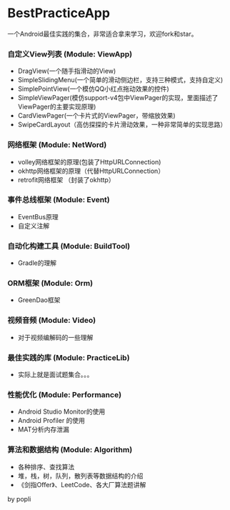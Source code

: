 # BestPracticeApp
一个Android最佳实践的集合，非常适合拿来学习，欢迎fork和star。

### 自定义View列表 (Module: ViewApp)
* DragView(一个随手指滑动的View)
* SimpleSlidingMenu(一个简单的滑动侧边栏，支持三种模式，支持自定义)
* SimplePointView(一个模仿QQ小红点拖动效果的控件)
* SimpleViewPager(模仿support-v4包中ViewPager的实现，里面描述了ViewPager的主要实现原理)
* CardViewPager(一个卡片式的ViewPager，带缩放效果)
* SwipeCardLayout（高仿探探的卡片滑动效果，一种非常简单的实现思路）

### 网络框架 (Module: NetWord)
* volley网络框架的原理(包装了HttpURLConnection)
* okhttp网络框架的原理（代替HttpURLConnection）
* retrofit网络框架 （封装了okhttp）

### 事件总线框架 (Module: Event)
* EventBus原理
* 自定义注解

### 自动化构建工具 (Module: BuildTool)
* Gradle的理解

### ORM框架  (Module: Orm)
* GreenDao框架

### 视频音频 (Module: Video)
* 对于视频编解码的一些理解

### 最佳实践的库 (Module: PracticeLib)
* 实际上就是面试题集合。。。

### 性能优化 (Module: Performance)
* Android Studio Monitor的使用
* Android Profiler 的使用
* MAT分析内存泄漏

### 算法和数据结构 (Module: Algorithm)
* 各种排序、查找算法
* 堆，栈，树，队列，散列表等数据结构的介绍
* 《剑指Offer》、LeetCode、各大厂算法题讲解

by popli 
